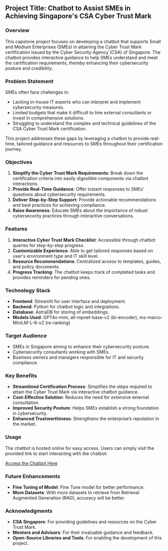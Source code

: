 ## Project Title: Chatbot to Assist SMEs in Achieving Singapore's CSA Cyber Trust Mark

### Overview
This capstone project focuses on developing a chatbot that supports Small and Medium Enterprises (SMEs) in attaining the Cyber Trust Mark certification issued by the Cyber Security Agency (CSA) of Singapore. The chatbot provides interactive guidance to help SMEs understand and meet the certification requirements, thereby enhancing their cybersecurity posture and credibility.

### Problem Statement
SMEs often face challenges in:
- Lacking in-house IT experts who can interpret and implement cybersecurity measures.
- Limited budgets that make it difficult to hire external consultants or invest in comprehensive solutions.
- Struggling to understand the complex and technical guidelines of the CSA Cyber Trust Mark certification.

This project addresses these gaps by leveraging a chatbot to provide real-time, tailored guidance and resources to SMEs throughout their certification journey.

### Objectives
1. **Simplify the Cyber Trust Mark Requirements**: Break down the certification criteria into easily digestible components via chatbot interactions.
2. **Provide Real-Time Guidance**: Offer instant responses to SMEs’ questions about cybersecurity requirements.
3. **Deliver Step-by-Step Support**: Provide actionable recommendations and best practices for achieving compliance.
4. **Raise Awareness**: Educate SMEs about the importance of robust cybersecurity practices through interactive conversations.

### Features
1. **Interactive Cyber Trust Mark Checklist**: Accessible through chatbot queries for step-by-step progress.
2. **Customizable Experience**: Able to get tailored responses based on user's environment type and IT skill level.
3. **Resource Recommendations**: Centralized access to templates, guides, and policy documents.
4. **Progress Tracking**: The chatbot keeps track of completed tasks and provides reminders for pending ones.

### Technology Stack
- **Frontend**: Streamlit for user interface and deployment.
- **Backend**: Python for chatbot logic and integrations.
- **Database**: AstraDB for storing of embeddings.
- **Models Used**: GPT4o-mini, all-mpnet-base-v2 (bi-encoder), ms-marco-MiniLM-L-6-v2 (re-ranking)

### Target Audience
- SMEs in Singapore aiming to enhance their cybersecurity posture.
- Cybersecurity consultants working with SMEs.
- Business owners and managers responsible for IT and security compliance.

### Key Benefits
- **Streamlined Certification Process**: Simplifies the steps required to attain the Cyber Trust Mark via interactive chatbot guidance.
- **Cost-Effective Solution**: Reduces the need for extensive external consultation.
- **Improved Security Posture**: Helps SMEs establish a strong foundation in cybersecurity.
- **Enhanced Trustworthiness**: Strengthens the enterprise’s reputation in the market.

### Usage
The chatbot is hosted online for easy access. Users can simply visit the provided link to start interacting with the chatbot:

[Access the Chatbot Here]()

### Future Enhancements
- **Fine Tuning of Model**: Fine Tune model for better performance.
- **More Datasets**: With more datasets to retrieve from Retrieval Augmented Generation (RAG), accuracy will be better.

### Acknowledgments
- **CSA Singapore**: For providing guidelines and resources on the Cyber Trust Mark.
- **Mentors and Advisors**: For their invaluable guidance and feedback.
- **Open-Source Libraries and Tools**: For enabling the development of this project.

